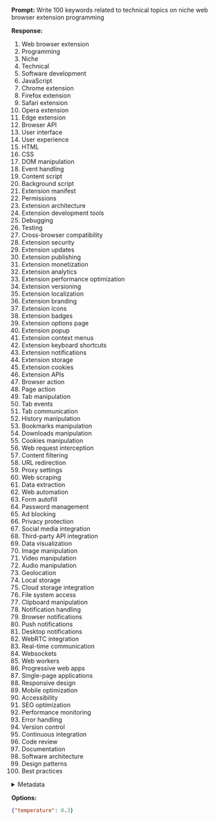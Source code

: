 **Prompt:**
Write 100 keywords related to technical topics on niche web browser extension programming

**Response:**
1. Web browser extension
2. Programming
3. Niche
4. Technical
5. Software development
6. JavaScript
7. Chrome extension
8. Firefox extension
9. Safari extension
10. Opera extension
11. Edge extension
12. Browser API
13. User interface
14. User experience
15. HTML
16. CSS
17. DOM manipulation
18. Event handling
19. Content script
20. Background script
21. Extension manifest
22. Permissions
23. Extension architecture
24. Extension development tools
25. Debugging
26. Testing
27. Cross-browser compatibility
28. Extension security
29. Extension updates
30. Extension publishing
31. Extension monetization
32. Extension analytics
33. Extension performance optimization
34. Extension versioning
35. Extension localization
36. Extension branding
37. Extension icons
38. Extension badges
39. Extension options page
40. Extension popup
41. Extension context menus
42. Extension keyboard shortcuts
43. Extension notifications
44. Extension storage
45. Extension cookies
46. Extension APIs
47. Browser action
48. Page action
49. Tab manipulation
50. Tab events
51. Tab communication
52. History manipulation
53. Bookmarks manipulation
54. Downloads manipulation
55. Cookies manipulation
56. Web request interception
57. Content filtering
58. URL redirection
59. Proxy settings
60. Web scraping
61. Data extraction
62. Web automation
63. Form autofill
64. Password management
65. Ad blocking
66. Privacy protection
67. Social media integration
68. Third-party API integration
69. Data visualization
70. Image manipulation
71. Video manipulation
72. Audio manipulation
73. Geolocation
74. Local storage
75. Cloud storage integration
76. File system access
77. Clipboard manipulation
78. Notification handling
79. Browser notifications
80. Push notifications
81. Desktop notifications
82. WebRTC integration
83. Real-time communication
84. Websockets
85. Web workers
86. Progressive web apps
87. Single-page applications
88. Responsive design
89. Mobile optimization
90. Accessibility
91. SEO optimization
92. Performance monitoring
93. Error handling
94. Version control
95. Continuous integration
96. Code review
97. Documentation
98. Software architecture
99. Design patterns
100. Best practices

<details><summary>Metadata</summary>

- Duration: 16778 ms
- Datetime: 2023-08-27T08:33:46.311563
- Model: gpt-3.5-turbo-0613

</details>

**Options:**
```json
{"temperature": 0.3}
```

